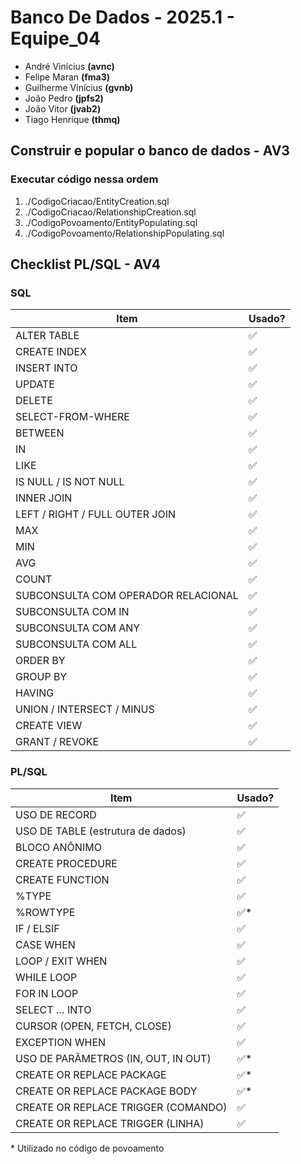# Banco De Dados - 2025.1 - Equipe_04

- André Vinícius **(avnc)**
- Felipe Maran **(fma3)**
- Guilherme Vinícius **(gvnb)**
- João Pedro **(jpfs2)**
- João Vitor **(jvab2)**
- Tiago Henrique **(thmq)**

## Construir e popular o banco de dados - AV3

### Executar código nessa ordem

1. ./CodigoCriacao/EntityCreation.sql
2. ./CodigoCriacao/RelationshipCreation.sql
3. ./CodigoPovoamento/EntityPopulating.sql
4. ./CodigoPovoamento/RelationshipPopulating.sql

## Checklist PL/SQL - AV4

### SQL

| Item                                | Usado? |
| ----------------------------------- | ------ |
| ALTER TABLE                         | ✅     |
| CREATE INDEX                        | ✅     |
| INSERT INTO                         | ✅     |
| UPDATE                              | ✅     |
| DELETE                              | ✅     |
| SELECT-FROM-WHERE                   | ✅     |
| BETWEEN                             | ✅     |
| IN                                  | ✅     |
| LIKE                                | ✅     |
| IS NULL / IS NOT NULL               | ✅     |
| INNER JOIN                          | ✅     |
| LEFT / RIGHT / FULL OUTER JOIN      | ✅     |
| MAX                                 | ✅     |
| MIN                                 | ✅     |
| AVG                                 | ✅     |
| COUNT                               | ✅     |
| SUBCONSULTA COM OPERADOR RELACIONAL | ✅     |
| SUBCONSULTA COM IN                  | ✅     |
| SUBCONSULTA COM ANY                 | ✅     |
| SUBCONSULTA COM ALL                 | ✅     |
| ORDER BY                            | ✅     |
| GROUP BY                            | ✅     |
| HAVING                              | ✅     |
| UNION / INTERSECT / MINUS           | ✅     |
| CREATE VIEW                         | ✅     |
| GRANT / REVOKE                      | ✅     |

### PL/SQL

| Item                                | Usado? |
| ----------------------------------- | ------ |
| USO DE RECORD                       | ✅     |
| USO DE TABLE (estrutura de dados)   | ✅     |
| BLOCO ANÔNIMO                       | ✅     |
| CREATE PROCEDURE                    | ✅     |
| CREATE FUNCTION                     | ✅     |
| %TYPE                               | ✅     |
| %ROWTYPE                            | ✅\*   |
| IF / ELSIF                          | ✅     |
| CASE WHEN                           | ✅     |
| LOOP / EXIT WHEN                    | ✅     |
| WHILE LOOP                          | ✅     |
| FOR IN LOOP                         | ✅     |
| SELECT … INTO                       | ✅     |
| CURSOR (OPEN, FETCH, CLOSE)         | ✅     |
| EXCEPTION WHEN                      | ✅     |
| USO DE PARÂMETROS (IN, OUT, IN OUT) | ✅\*   |
| CREATE OR REPLACE PACKAGE           | ✅\*   |
| CREATE OR REPLACE PACKAGE BODY      | ✅\*   |
| CREATE OR REPLACE TRIGGER (COMANDO) | ✅     |
| CREATE OR REPLACE TRIGGER (LINHA)   | ✅     |

\* Utilizado no código de povoamento
